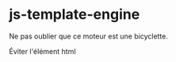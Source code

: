 # js-template-engine

Ne pas oublier que ce moteur est une bicyclette. 

Éviter l'élément html <template>. J'ai remarqué des problèmes avec. Mieux vaut utiliser <script type="text/template">

afficher la variable telle quelle :

```
{%- .... %}
```

afficher la variable échappée : 

```
{%= .... %}
```

une expression JS :

```
{% .... %}
```

À noter que si par exemple, on doit utiliser la méthode [Array.join()](https://developer.mozilla.org/fr/docs/Web/JavaScript/Reference/Global_Objects/Array/join), on doit faire : 

```
{%- ['a', 'b'].join(', ') %}
```


